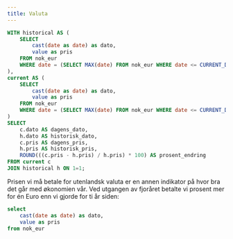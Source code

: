 ```yaml
---
title: Valuta
---
```


```sql eur_ten_years
WITH historical AS (
    SELECT
        cast(date as date) as dato,
        value as pris
    FROM nok_eur
    WHERE date = (SELECT MAX(date) FROM nok_eur WHERE date <= CURRENT_DATE - INTERVAL '10 years')
),
current AS (
    SELECT
        cast(date as date) as dato,
        value as pris
    FROM nok_eur
    WHERE date = (SELECT MAX(date) FROM nok_eur WHERE date <= CURRENT_DATE)
)
SELECT
    c.dato AS dagens_dato,
    h.dato AS historisk_dato,
    c.pris AS dagens_pris,
    h.pris AS historisk_pris,
    ROUND(((c.pris - h.pris) / h.pris) * 100) AS prosent_endring
FROM current c
JOIN historical h ON 1=1;
```

Prisen vi må betale for utenlandsk valuta er en annen indikator på hvor bra det går med økonomien vår. Ved utgangen av fjoråret betalte vi <Value data={eur_ten_years} column=prosent_endring />prosent mer for én Euro enn vi gjorde for ti år siden:

```sql nok_eur
select
    cast(date as date) as dato,
    value as pris
from nok_eur
```

<LineChart
    data={nok_eur}
    subtitle="Kilde: Norges Bank"
    title="Pris for én Euro"
    x=dato
    y=pris
    chartAreaHeight={500}
/>
